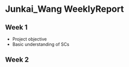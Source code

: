 Junkai_Wang WeeklyReport
==========
Week 1
---------
* Project objective
* Basic understanding of SCs

Week 2
---------
